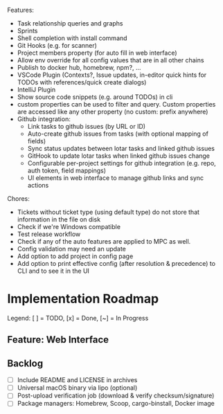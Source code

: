 Features:
- Task relationship queries and graphs
- Sprints
- Shell completion with install command
- Git Hooks (e.g. for scanner)
- Project members property (for auto fill in web interface)
- Allow env override for all config values that are in all other chains
- Publish to docker hub, homebrew, npm?, ...
- VSCode Plugin (Contexts?, Issue updates, in-editor quick hints for TODOs with references/quick create dialogs)
- IntelliJ Plugin
- Show source code snippets (e.g. around TODOs) in cli
- custom properties can be used to filter and query. Custom properties are accessed like any other property (no custom: prefix anywhere)
- Github integration:
  - Link tasks to github issues (by URL or ID)
  - Auto-create github issues from tasks (with optional mapping of fields)
  - Sync status updates between lotar tasks and linked github issues
  - GitHook to update lotar tasks when linked github issues change
  - Configurable per-project settings for github integration (e.g. repo, auth token, field mappings)
  - UI elements in web interface to manage github links and sync actions

Chores:
- Tickets without ticket type (using default type) do not store that information in the file on disk
- Check if we're Windows compatible
- Test release workflow
- Check if any of the auto features are applied to MPC as well.
- Config validation may need an update
- Add option to add project in config page
- Add option to print effective config (after resolution & precedence) to CLI and to see it in the UI

# Implementation Roadmap

Legend: [ ] = TODO, [x] = Done, [~] = In Progress

## Feature: Web Interface


## Backlog
- [ ] Include README and LICENSE in archives
- [ ] Universal macOS binary via lipo (optional)
- [ ] Post-upload verification job (download & verify checksum/signature)
- [ ] Package managers: Homebrew, Scoop, cargo-binstall, Docker image
